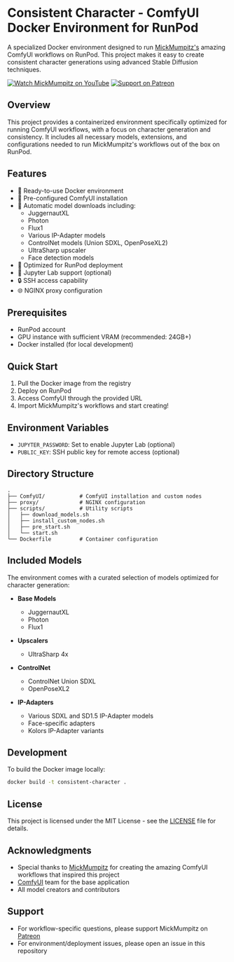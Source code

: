 # Consistent Character - ComfyUI Docker Environment for RunPod

A specialized Docker environment designed to run
[MickMumpitz's](https://www.patreon.com/c/Mickmumpitz/home) amazing ComfyUI
workflows on RunPod. This project makes it easy to create consistent character
generations using advanced Stable Diffusion techniques.

[![Watch MickMumpitz on YouTube](https://img.shields.io/badge/YouTube-@mickmumpitz-red)](https://www.youtube.com/@mickmumpitz)
[![Support on Patreon](https://img.shields.io/badge/Patreon-MickMumpitz-orange)](https://www.patreon.com/c/Mickmumpitz/home)

## Overview

This project provides a containerized environment specifically optimized for
running ComfyUI workflows, with a focus on character generation and consistency.
It includes all necessary models, extensions, and configurations needed to run
MickMumpitz's workflows out of the box on RunPod.

## Features

- 🐳 Ready-to-use Docker environment
- 🎨 Pre-configured ComfyUI installation
- 🤖 Automatic model downloads including:
  - JuggernautXL
  - Photon
  - Flux1
  - Various IP-Adapter models
  - ControlNet models (Union SDXL, OpenPoseXL2)
  - UltraSharp upscaler
  - Face detection models
- 🔧 Optimized for RunPod deployment
- 📝 Jupyter Lab support (optional)
- 🔒 SSH access capability
- 🌐 NGINX proxy configuration

## Prerequisites

- RunPod account
- GPU instance with sufficient VRAM (recommended: 24GB+)
- Docker installed (for local development)

## Quick Start

1. Pull the Docker image from the registry
2. Deploy on RunPod
3. Access ComfyUI through the provided URL
4. Import MickMumpitz's workflows and start creating!

## Environment Variables

- `JUPYTER_PASSWORD`: Set to enable Jupyter Lab (optional)
- `PUBLIC_KEY`: SSH public key for remote access (optional)

## Directory Structure

```
.
├── ComfyUI/           # ComfyUI installation and custom nodes
├── proxy/             # NGINX configuration
├── scripts/           # Utility scripts
│   ├── download_models.sh
│   ├── install_custom_nodes.sh
│   ├── pre_start.sh
│   └── start.sh
└── Dockerfile         # Container configuration
```

## Included Models

The environment comes with a curated selection of models optimized for character
generation:

- **Base Models**
  - JuggernautXL
  - Photon
  - Flux1

- **Upscalers**
  - UltraSharp 4x

- **ControlNet**
  - ControlNet Union SDXL
  - OpenPoseXL2

- **IP-Adapters**
  - Various SDXL and SD1.5 IP-Adapter models
  - Face-specific adapters
  - Kolors IP-Adapter variants

## Development

To build the Docker image locally:

```bash
docker build -t consistent-character .
```

## License

This project is licensed under the MIT License - see the [LICENSE](LICENSE) file
for details.

## Acknowledgments

- Special thanks to [MickMumpitz](https://www.youtube.com/@mickmumpitz) for
  creating the amazing ComfyUI workflows that inspired this project
- [ComfyUI](https://github.com/comfyanonymous/ComfyUI) team for the base
  application
- All model creators and contributors

## Support

- For workflow-specific questions, please support MickMumpitz on
  [Patreon](https://www.patreon.com/c/Mickmumpitz/home)
- For environment/deployment issues, please open an issue in this repository
